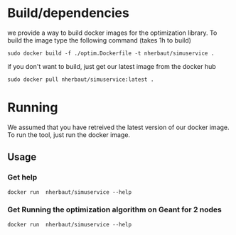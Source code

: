 # Build/dependencies

we provide a way to build docker images for the optimization library. To build the image type the following command (takes 1h to build)

```
sudo docker build -f ./optim.Dockerfile -t nherbaut/simuservice .
```

if you don't want to build, just get our latest image from the docker hub

```
sudo docker pull nherbaut/simuservice:latest .
```



# Running

We assumed that you have retreived the latest version of our docker image. To run the tool, just run the docker image.


## Usage

### Get help

```
docker run  nherbaut/simuservice --help
```


### Get Running the optimization algorithm on Geant for 2 nodes

```
docker run  nherbaut/simuservice --help
```

